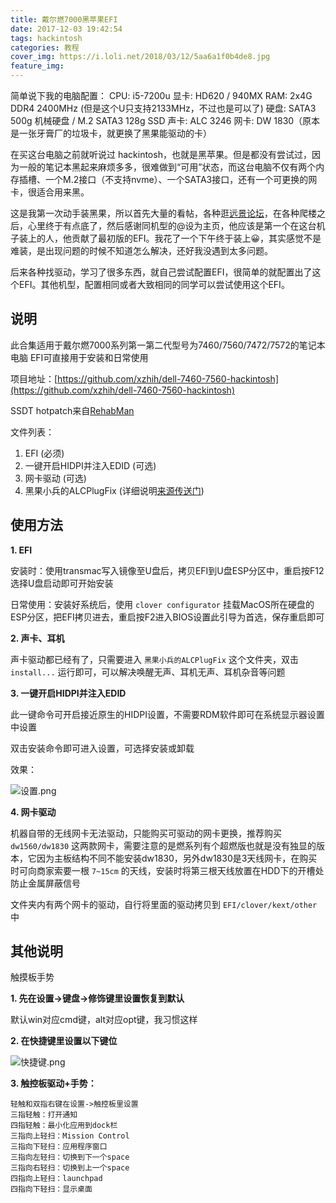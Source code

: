 ```yaml
---
title: 戴尔燃7000黑苹果EFI
date: 2017-12-03 19:42:54
tags: hackintosh
categories: 教程
cover_img: https://i.loli.net/2018/03/12/5aa6a1f0b4de8.jpg
feature_img:
---
```


简单说下我的电脑配置：
CPU: i5-7200u
显卡: HD620 / 940MX
RAM: 2x4G DDR4 2400MHz (但是这个U只支持2133MHz，不过也是可以了)
硬盘: SATA3 500g 机械硬盘 / M.2 SATA3 128g SSD
声卡: ALC 3246
网卡: DW 1830（原本是一张牙膏厂的垃圾卡，就更换了黑果能驱动的卡）

在买这台电脑之前就听说过 hackintosh，也就是黑苹果。但是都没有尝试过，因为一般的笔记本黑起来麻烦多多，很难做到“可用”状态，而这台电脑不仅有两个内存插槽、一个M.2接口（不支持nvme）、一个SATA3接口，还有一个可更换的网卡，很适合用来黑。

这是我第一次动手装黑果，所以首先大量的看帖，各种逛[远景论坛](http://bbs.pcbeta.com/forum.php?gid=86)，在各种爬楼之后，心里终于有点底了，然后感谢同机型的@设为主页，他应该是第一个在这台机子装上的人，他贡献了最初版的EFI。我花了一个下午终于装上😀，其实感觉不是难装，是出现问题的时候不知道怎么解决，还好我没遇到太多问题。

后来各种找驱动，学习了很多东西，就自己尝试配置EFI，很简单的就配置出了这个EFI。其他机型，配置相同或者大致相同的同学可以尝试使用这个EFI。

## 说明

此合集适用于戴尔燃7000系列第一第二代型号为7460/7560/7472/7572的笔记本电脑
EFI可直接用于安装和日常使用

项目地址：[https://github.com/xzhih/dell-7460-7560-hackintosh](https://github.com/xzhih/dell-7460-7560-hackintosh)

SSDT hotpatch来自[RehabMan](https://github.com/RehabMan/OS-X-Clover-Laptop-Config) 

文件列表：

1. EFI (必须)
2. 一键开启HIDPI并注入EDID (可选)
3. 网卡驱动 (可选)
4. 黑果小兵的ALCPlugFix (详细说明[来源传送门](https://github.com/daliansky/ALCPlugFix/blob/master/README.md))

## 使用方法

**1. EFI**

安装时：使用transmac写入镜像至U盘后，拷贝EFI到U盘ESP分区中，重启按F12选择U盘启动即可开始安装

日常使用：安装好系统后，使用 `clover configurator` 挂载MacOS所在硬盘的ESP分区，把EFI拷贝进去，重启按F2进入BIOS设置此引导为首选，保存重启即可

**2. 声卡、耳机**

声卡驱动都已经有了，只需要进入 `黑果小兵的ALCPlugFix` 这个文件夹，双击 `install...` 运行即可，可以解决唤醒无声、耳机无声、耳机杂音等问题

**3. 一键开启HIDPI并注入EDID**

此一键命令可开启接近原生的HIDPI设置，不需要RDM软件即可在系统显示器设置中设置

双击安装命令即可进入设置，可选择安装或卸载

效果：

![设置.png](https://i.loli.net/2017/10/26/59f199e85deb7.png)

**4. 网卡驱动**

机器自带的无线网卡无法驱动，只能购买可驱动的网卡更换，推荐购买 `dw1560/dw1830` 这两款网卡，需要注意的是燃系列有个超燃版也就是没有独显的版本，它因为主板结构不同不能安装dw1830，另外dw1830是3天线网卡，在购买时可向商家索要一根 `7~15cm` 的天线，安装时将第三根天线放置在HDD下的开槽处防止金属屏蔽信号

文件夹内有两个网卡的驱动，自行将里面的驱动拷贝到 `EFI/clover/kext/other` 中

## 其他说明

触摸板手势

**1. 先在设置->键盘->修饰键里设置恢复到默认**

默认win对应cmd键，alt对应opt键，我习惯这样

**2. 在快捷键里设置以下键位**

![快捷键.png](https://i.loli.net/2017/10/26/59f19a6078345.png)

**3. 触控板驱动+手势：**

```
轻触和双指右键在设置->触控板里设置
三指轻触：打开通知
四指轻触：最小化应用到dock栏
三指向上轻扫：Mission Control
三指向下轻扫：应用程序窗口
三指向左轻扫：切换到下一个space
三指向右轻扫：切换到上一个space
四指向上轻扫：launchpad
四指向下轻扫：显示桌面
```



